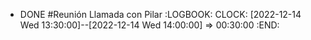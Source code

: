 - DONE #Reunión Llamada con Pilar
  :LOGBOOK:
  CLOCK: [2022-12-14 Wed 13:30:00]--[2022-12-14 Wed 14:00:00] =>  00:30:00
  :END: